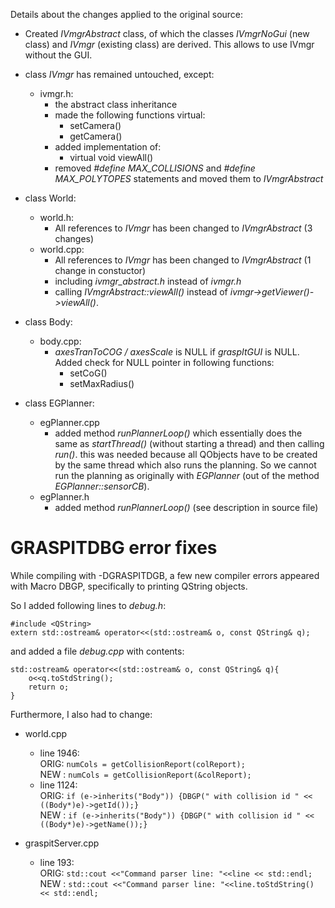 Details about the changes applied to the original source:

- Created *IVmgrAbstract* class, of which the classes *IVmgrNoGui* (new class) and *IVmgr* (existing class) are derived. This allows to use IVmgr without the GUI.

- class *IVmgr* has remained untouched, except:
    * ivmgr.h:
        - the abstract class inheritance
        - made the following functions virtual:
            - setCamera()
            - getCamera()
        - added implementation of:
            - virtual void viewAll()
        - removed *#define MAX_COLLISIONS* and *#define MAX_POLYTOPES* statements and moved them to *IVmgrAbstract*

- class World:
    * world.h:
        - All references to *IVmgr* has been changed to *IVmgrAbstract* (3 changes)
    * world.cpp:
        - All references to *IVmgr* has been changed to *IVmgrAbstract* (1 change in constuctor)
        - including *ivmgr_abstract.h* instead of *ivmgr.h*
        - calling *IVmgrAbstract::viewAll()* instead of *ivmgr->getViewer()->viewAll()*.

- class Body:
    * body.cpp:
        - *axesTranToCOG / axesScale* is NULL if *graspItGUI* is NULL. Added check for NULL pointer in following functions:
            - setCoG()
            - setMaxRadius()


- class EGPlanner:
    * egPlanner.cpp
        - added method *runPlannerLoop()* which essentially does the same as *startThread()* (without starting a thread) and then calling *run()*.
          this was needed because all QObjects have to be created by the same thread which also runs the planning. So we cannot run the planning
          as originally with *EGPlanner* (out of the method *EGPlanner::sensorCB*). 
    * egPlanner.h
        - added method *runPlannerLoop()* (see description in source file)




# GRASPITDBG error fixes 

While compiling with -DGRASPITDGB, a few new compiler errors appeared with Macro DBGP, specifically to printing QString objects. 

So I added following lines to *debug.h*:

```
#include <QString>    
extern std::ostream& operator<<(std::ostream& o, const QString& q);
```


and added a file *debug.cpp* with contents:

```
std::ostream& operator<<(std::ostream& o, const QString& q){    
    o<<q.toStdString();    
    return o;    
}
```

Furthermore, I also had to change:

- world.cpp
    * line 1946:    
        ORIG: ``numCols = getCollisionReport(colReport);``    
        NEW : ``numCols = getCollisionReport(&colReport);``
    * line 1124:    
        ORIG: ``if (e->inherits("Body")) {DBGP(" with collision id " << ((Body*)e)->getId());}``    
        NEW : ``if (e->inherits("Body")) {DBGP(" with collision id " << ((Body*)e)->getName());}``

- graspitServer.cpp
    * line 193:    
        ORIG: ``std::cout <<"Command parser line: "<<line << std::endl;``    
        NEW : ``std::cout <<"Command parser line: "<<line.toStdString() << std::endl;``
 
